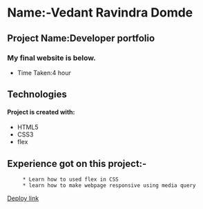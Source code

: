 # Name:-Vedant Ravindra Domde

## Project Name:Developer portfolio

### My final website is below.


- Time Taken:4 hour 

## Technologies
#### Project is created with:
* HTML5
* CSS3
* flex


## Experience got on this project:-
         * Learn how to used flex in CSS
         * learn how to make webpage responsive using media query


  [Deploy link]() 
